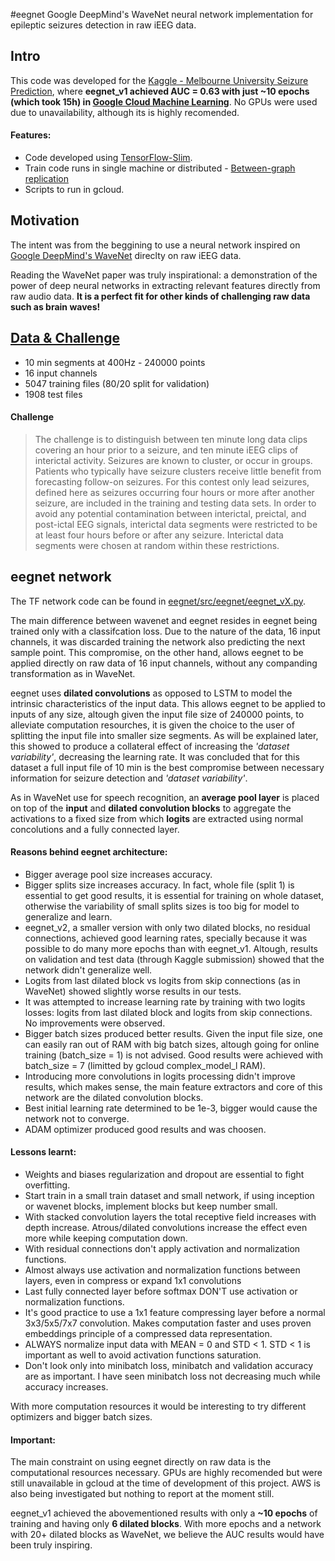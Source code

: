 #eegnet
Google DeepMind's WaveNet neural network implementation for epileptic seizures detection in raw iEEG data.


## Intro
This code was developed for the [Kaggle - Melbourne University Seizure Prediction](https://www.kaggle.com/c/melbourne-university-seizure-prediction), where **eegnet_v1 achieved AUC = 0.63 with just ~10 epochs (which took 15h) in [Google Cloud Machine Learning](https://cloud.google.com/ml/)**. No GPUs were used due to unavailability, although its is highly recomended.

#### Features:
- Code developed using [TensorFlow-Slim](https://github.com/tensorflow/tensorflow/tree/master/tensorflow/contrib/slim).
- Train code runs in single machine or distributed  - [Between-graph replication](https://www.tensorflow.org/versions/r0.12/how_tos/distributed/index.html#replicated-training)
- Scripts to run in gcloud.


## Motivation
The intent was from the beggining to use a neural network inspired on [Google DeepMind's WaveNet](https://arxiv.org/pdf/1609.03499.pdf) direclty on raw iEEG data.

Reading the WaveNet paper was truly inspirational: a demonstration of the power of deep neural networks in extracting relevant features directly from raw audio data. **It is a perfect fit for other kinds of challenging raw data such as brain waves!**


## [Data & Challenge](https://www.kaggle.com/c/melbourne-university-seizure-prediction/data)
- 10 min segments at 400Hz - 240000 points
- 16 input channels
- 5047 training files (80/20 split for validation)
- 1908 test files

#### Challenge
> The challenge is to distinguish between ten minute long data clips covering an hour prior to a seizure, and ten minute iEEG clips of interictal activity. Seizures are known to cluster, or occur in groups. Patients who typically have seizure clusters receive little benefit from forecasting follow-on seizures. For this contest only lead seizures, defined here as seizures occurring four hours or more after another seizure, are included in the training and testing data sets. In order to avoid any potential contamination between interictal, preictal, and post-ictal EEG signals, interictal data segments were restricted to be at least four hours before or after any seizure. Interictal data segments were chosen at random within these restrictions.


## eegnet network
The TF network code can be found in [eegnet/src/eegnet/eegnet_vX.py](https://github.com/projectappia/eegnet/tree/master/src/eegnet).

The main difference between wavenet and eegnet resides in eegnet being trained only with a classifcation loss. Due to the nature of the data, 16 input channels, it was discarded training the network also predicting the next sample point. This compromise, on the other hand, allows eegnet to be applied directly on raw data of 16 input channels, without any companding transformation as in WaveNet.

eegnet uses **dilated convolutions** as opposed to LSTM to model the intrinsic characteristics of the input data. This allows eegnet to be applied to inputs of any size, altough given the input file size of 240000 points, to alleviate computation resourches, it is given the choice to the user of splitting the input file into smaller size segments. As will be explained later, this showed to produce a collateral effect of increasing the _'dataset variability'_, decreasing the learning rate. It was concluded that for this dataset a full input file of 10 min is the best compromise between necessary information for seizure detection and _'dataset variability'_.

As in WaveNet use for speech recognition, an **average pool layer** is placed on top of the **input** and **dilated convolution blocks** to aggregate the activations to a fixed size from which **logits** are extracted using normal concolutions and a fully connected layer.

#### Reasons behind eegnet architecture:
- Bigger average pool size increases accuracy.
- Bigger splits size increases accuracy. In fact, whole file (split 1) is essential to get good results, it is essential for training on whole dataset, otherwise the variability of small splits sizes is too big for model to generalize and learn.
- eegnet_v2, a smaller version with only two dilated blocks, no residual connections, achieved good learning rates, specially because it was possible to do many more epochs than with eegnet_v1. Altough, results on validation and test data (through Kaggle submission) showed that the network didn't generalize well.
- Logits from last dilated block vs logits from skip connections (as in WaveNet) showed slightly worse results in our tests.
- It was attempted to increase learning rate by training with two logits losses: logits from last dilated block and logits from skip connections. No improvements were observed.
- Bigger batch sizes produced better results. Given the input file size, one can easily ran out of RAM with big batch sizes, altough going for online training (batch_size = 1) is not advised. Good results were achieved with batch_size = 7 (limitted by gcloud complex_model_l RAM).
- Introducing more convolutions in logits processing didn't improve results, which makes sense, the main feature extractors and core of this network are the dilated convolution blocks.
- Best initial learning rate determined to be 1e-3, bigger would cause the network not to converge.
- ADAM optimizer produced good results and was choosen.

#### Lessons learnt:
- Weights and biases regularization and dropout are essential to fight overfitting.
- Start train in a small train dataset and small network, if using inception or wavenet blocks, implement blocks but keep number small.
- With stacked convolution layers the total receptive field increases with depth increase. Atrous/dilated convolutions increase the effect even more while keeping computation down.
- With residual connections don't apply activation and normalization functions.
- Almost always use activation and normalization functions between layers, even in compress or expand 1x1 convolutions
- Last fully connected layer before softmax DON'T use activation or normalization functions.
- It's good practice to use a 1x1 feature compressing layer before a normal 3x3/5x5/7x7 convolution. Makes computation faster and uses proven embeddings principle of a compressed data representation.
- ALWAYS normalize input data with MEAN = 0 and STD < 1. STD < 1 is important as well to avoid activation functions saturation.
- Don't look only into minibatch loss, minibatch and validation accuracy are as important. I have seen minibatch loss not decreasing much while accuracy increases.

With more computation resources it would be interesting to try different optimizers and bigger batch sizes.

#### Important:
The main constraint on using eegnet directly on raw data is the computational resources necessary. GPUs are highly recomended but were still unavailable in gcloud at the time of development of this project. AWS is also being investigated but nothing to report at the moment still.

eegnet_v1 achieved the abovementioned results with only a **~10 epochs** of training and having only **6 dilated blocks**. With more epochs and a network with 20+ dilated blocks as WaveNet, we believe the AUC results would have been truly inspiring.

